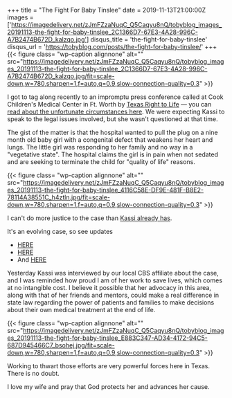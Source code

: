 +++
title = "The Fight For Baby Tinslee"
date = 2019-11-13T21:00:00Z
images = ['https://imagedelivery.net/zJmFZzaNuqC_Q5Caqyu8nQ/tobyblog_images_20191113-the-fight-for-baby-tinslee_2C1366D7-67E3-4A28-996C-A7B2474B672D_kalzqo.jpg']
disqus_title = 'the-fight-for-baby-tinslee'
disqus_url = 'https://tobyblog.com/posts/the-fight-for-baby-tinslee/'
+++
{{< figure class= "wp-caption alignnone" alt="" src="https://imagedelivery.net/zJmFZzaNuqC_Q5Caqyu8nQ/tobyblog_images_20191113-the-fight-for-baby-tinslee_2C1366D7-67E3-4A28-996C-A7B2474B672D_kalzqo.jpg/fit=scale-down,w=780,sharpen=1,f=auto,q=0.9,slow-connection-quality=0.3" >}} 

I got to tag along recently to an impromptu press conference called at Cook Children's Medical Center in Ft. Worth by [Texas Right to Life](https://www.texasrighttolife.com) — you can [read about the unfortunate circumstances here](https://www.texasrighttolife.com/urgent-cook-childrens-to-pull-plug-on-9-month-baby/). We were expecting Kassi to speak to the legal issues involved, but she wasn't questioned at that time. 
<!--more-->

The gist of the matter is that the hospital wanted to pull the plug on a nine month old baby girl with a congenital defect that weakens her heart and lungs. The little girl was responding to her family and no way in a "vegetative state". The hospital claims the girl is in pain when not sedated and are seeking to terminate the child for "quality of life" reasons.

{{< figure class= "wp-caption alignnone" alt="" src="https://imagedelivery.net/zJmFZzaNuqC_Q5Caqyu8nQ/tobyblog_images_20191113-the-fight-for-baby-tinslee_4116C58E-DF9E-481F-B8E2-78114A38551C_h4ztln.jpg/fit=scale-down,w=780,sharpen=1,f=auto,q=0.9,slow-connection-quality=0.3" >}}  

I can't do more justice to the case than [Kassi already has](https://kassiblog.blogspot.com/2019/11/urgent-call-to-action-tada-is-now-being.html). 

It's an evolving case, so see updates 

*  [HERE](https://kassiblog.blogspot.com/2019/11/update-on-baby-tinslee.html)
*  [HERE](https://kassiblog.blogspot.com/2019/11/update-on-baby-tinslee-more-time.html)
*  And [HERE](https://kassiblog.blogspot.com/2019/11/more-on-tinslee-law-cbs-11-dfws-report.html)

Yesterday Kassi was interviewed by our local CBS affiliate about the case, and I was reminded how proud I am of her work to save lives, which comes at no intangible cost. I believe it possible that her advocacy in this area, along with that of her friends and mentors, could make a real difference in state law regarding the power of patients and families to make decisions about their own medical treatment at the end of life. 

{{< figure class= "wp-caption alignnone" alt="" src="https://imagedelivery.net/zJmFZzaNuqC_Q5Caqyu8nQ/tobyblog_images_20191113-the-fight-for-baby-tinslee_E883C347-AD34-4172-94C5-687D945466C7_bsohej.jpg/fit=scale-down,w=780,sharpen=1,f=auto,q=0.9,slow-connection-quality=0.3" >}}

Working to thwart those efforts are very powerful forces here in Texas. There is no doubt.

I love my wife and pray that God protects her and advances her cause.
